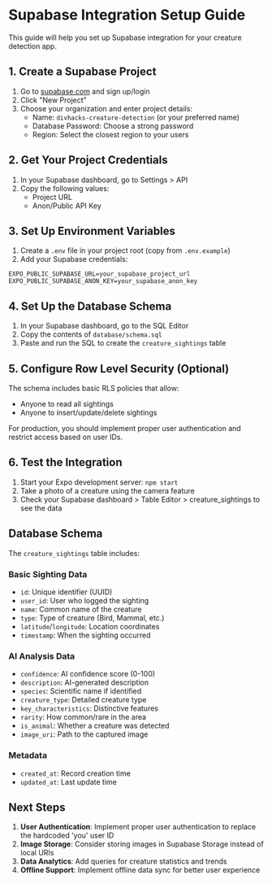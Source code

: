 # Supabase Integration Setup Guide

This guide will help you set up Supabase integration for your creature detection app.

## 1. Create a Supabase Project

1. Go to [supabase.com](https://supabase.com) and sign up/login
2. Click "New Project"
3. Choose your organization and enter project details:
   - Name: `divhacks-creature-detection` (or your preferred name)
   - Database Password: Choose a strong password
   - Region: Select the closest region to your users

## 2. Get Your Project Credentials

1. In your Supabase dashboard, go to Settings > API
2. Copy the following values:
   - Project URL
   - Anon/Public API Key

## 3. Set Up Environment Variables

1. Create a `.env` file in your project root (copy from `.env.example`)
2. Add your Supabase credentials:

```env
EXPO_PUBLIC_SUPABASE_URL=your_supabase_project_url
EXPO_PUBLIC_SUPABASE_ANON_KEY=your_supabase_anon_key
```

## 4. Set Up the Database Schema

1. In your Supabase dashboard, go to the SQL Editor
2. Copy the contents of `database/schema.sql`
3. Paste and run the SQL to create the `creature_sightings` table

## 5. Configure Row Level Security (Optional)

The schema includes basic RLS policies that allow:
- Anyone to read all sightings
- Anyone to insert/update/delete sightings

For production, you should implement proper user authentication and restrict access based on user IDs.

## 6. Test the Integration

1. Start your Expo development server: `npm start`
2. Take a photo of a creature using the camera feature
3. Check your Supabase dashboard > Table Editor > creature_sightings to see the data

## Database Schema

The `creature_sightings` table includes:

### Basic Sighting Data
- `id`: Unique identifier (UUID)
- `user_id`: User who logged the sighting
- `name`: Common name of the creature
- `type`: Type of creature (Bird, Mammal, etc.)
- `latitude`/`longitude`: Location coordinates
- `timestamp`: When the sighting occurred

### AI Analysis Data
- `confidence`: AI confidence score (0-100)
- `description`: AI-generated description
- `species`: Scientific name if identified
- `creature_type`: Detailed creature type
- `key_characteristics`: Distinctive features
- `rarity`: How common/rare in the area
- `is_animal`: Whether a creature was detected
- `image_uri`: Path to the captured image

### Metadata
- `created_at`: Record creation time
- `updated_at`: Last update time

## Next Steps

1. **User Authentication**: Implement proper user authentication to replace the hardcoded 'you' user ID
2. **Image Storage**: Consider storing images in Supabase Storage instead of local URIs
3. **Data Analytics**: Add queries for creature statistics and trends
4. **Offline Support**: Implement offline data sync for better user experience
